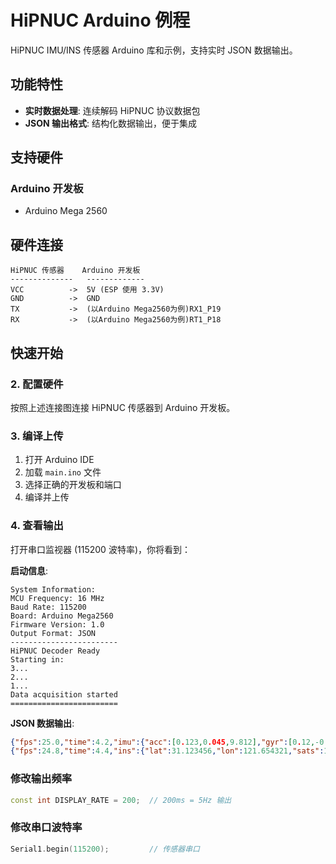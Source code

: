 # HiPNUC Arduino 例程

HiPNUC IMU/INS 传感器 Arduino 库和示例，支持实时 JSON 数据输出。

## 功能特性

- **实时数据处理**: 连续解码 HiPNUC 协议数据包
- **JSON 输出格式**: 结构化数据输出，便于集成

## 支持硬件

### Arduino 开发板
- Arduino Mega 2560

## 硬件连接

```
HiPNUC 传感器    Arduino 开发板
--------------   -------------
VCC          ->  5V (ESP 使用 3.3V)
GND          ->  GND
TX           ->  (以Arduino Mega2560为例)RX1_P19
RX           ->  (以Arduino Mega2560为例)RT1_P18
```

## 快速开始

### 2. 配置硬件
按照上述连接图连接 HiPNUC 传感器到 Arduino 开发板。

### 3. 编译上传
1. 打开 Arduino IDE
2. 加载 `main.ino` 文件
3. 选择正确的开发板和端口
4. 编译并上传

### 4. 查看输出
打开串口监视器 (115200 波特率)，你将看到：

**启动信息**:
```
System Information:
MCU Frequency: 16 MHz
Baud Rate: 115200
Board: Arduino Mega2560
Firmware Version: 1.0
Output Format: JSON
------------------------
HiPNUC Decoder Ready
Starting in:
3...
2...
1...
Data acquisition started
========================
```

**JSON 数据输出**:
```json
{"fps":25.0,"time":4.2,"imu":{"acc":[0.123,0.045,9.812],"gyr":[0.12,-0.34,0.56],"euler":{"roll":1.23,"pitch":-0.43,"yaw":45.67}}}
{"fps":24.8,"time":4.4,"ins":{"lat":31.123456,"lon":121.654321,"sats":12}}
```

### 修改输出频率
```cpp
const int DISPLAY_RATE = 200;  // 200ms = 5Hz 输出
```

### 修改串口波特率
```cpp
Serial1.begin(115200);         // 传感器串口
```
